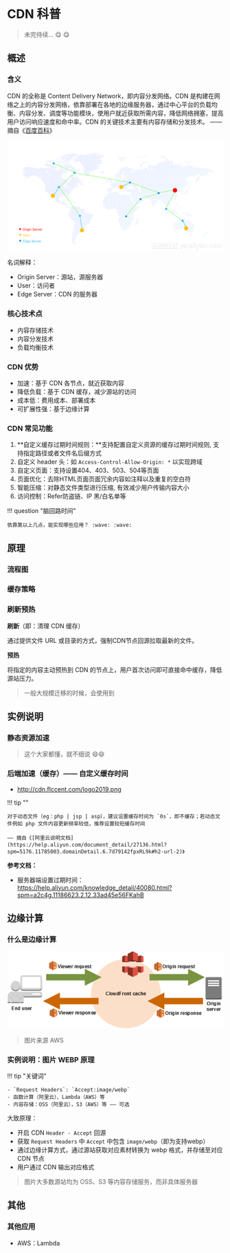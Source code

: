# CDN 科普

> 未完待续... :yum: :yum:

## 概述

### 含义

CDN 的全称是 Content Delivery Network，即内容分发网络。CDN 是构建在网络之上的内容分发网络，依靠部署在各地的边缘服务器，通过中心平台的负载均衡、内容分发、调度等功能模块，使用户就近获取所需内容，降低网络拥塞，提高用户访问响应速度和命中率。CDN 的关键技术主要有内容存储和分发技术。 —— 摘自《[百度百科](https://baike.baidu.com/item/CDN/420951)》

![](assets/cdn-map.png)

名词解释：

- Origin Server：源站，源服务器
- User：访问者
- Edge Server：CDN 的服务器

### 核心技术点

- 内容存储技术
- 内容分发技术
- 负载均衡技术

### CDN 优势

- 加速：基于 CDN 各节点，就近获取内容
- 降低负载：基于 CDN 缓存，减少源站的访问
- 成本低：费用成本、部署成本
- 可扩展性强：基于边缘计算

### CDN 常见功能

1. **自定义缓存过期时间规则：**支持配置自定义资源的缓存过期时间规则, 支持指定路径或者文件名后缀方式
1. 自定义 header 头：如 `Access-Control-Allow-Origin: *` 以实现跨域
1. 自定义页面：支持设置404、403、503、504等页面
1. 页面优化：去除HTML页面页面冗余内容如注释以及重复的空白符
1. 智能压缩：对静态文件类型进行压缩, 有效减少用户传输内容大小
1. 访问控制：Refer防盗链、IP 黑/白名单等

!!! question "脑回路时间"
    
    依靠第以上几点，能实现哪些应用？ :wave: :wave:

## 原理

### 流程图

### 缓存策略

### 刷新预热

**刷新**（即：清理 CDN 缓存）

通过提供文件 URL 或目录的方式，强制CDN节点回源拉取最新的文件。

**预热**

将指定的内容主动预热到 CDN 的节点上，用户首次访问即可直接命中缓存，降低源站压力。

> 一般大规模迁移的时候，会使用到

## 实例说明

### 静态资源加速

> 这个大家都懂，就不细说 :smile::smile:

### 后端加速（缓存）—— 自定义缓存时间

- http://cdn.flccent.com/logo2019.png

!!! tip ""

    对于动态文件（eg：php | jsp | asp），建议设置缓存时间为 `0s`，即不缓存；若动态文件例如 php 文件内容更新频率较低，推荐设置较短缓存时间

    —— 摘自《[阿里云说明文档](https://help.aliyun.com/document_detail/27136.html?spm=5176.11785003.domainDetail.6.7d79142fpxRL9k#h2-url-2)》

**参考文档：**

- 服务器端设置过期时间：https://help.aliyun.com/knowledge_detail/40080.html?spm=a2c4g.11186623.2.12.33ad45e56FKahB

## 边缘计算

### 什么是边缘计算

![](assets/cloudfront-events.png)

> 图片来源 AWS 

### 实例说明：图片 WEBP 原理

!!! tip "关键词"

    - `Request Headers`: `Accept:image/webp`
    - 函数计算（阿里云）、Lambda（AWS）等
    - 内容存储：OSS（阿里云），S3（AWS）等 —— 可选

大致原理：

- 开启 CDN `Header - Accept` 回源
- 获取 `Request Headers` 中 `Accept` 中包含 `image/webp`（即为支持webp）
- 通过边缘计算方式，通过源站获取对应素材转换为 webp 格式，并存储至对应 CDN 节点
- 用户通过 CDN 输出对应格式

> 图片大多数源站均为 OSS、S3 等内容存储服务，而非具体服务器


## 其他

### 其他应用

- AWS：Lambda